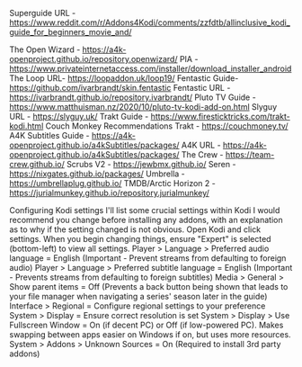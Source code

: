 Superguide URL - https://www.reddit.com/r/Addons4Kodi/comments/zzfdtb/allinclusive_kodi_guide_for_beginners_movie_and/

The Open Wizard - https://a4k-openproject.github.io/repository.openwizard/
PIA - https://www.privateinternetaccess.com/installer/download_installer_android
The Loop URL- https://loopaddon.uk/loop19/
Fentastic Guide- https://github.com/ivarbrandt/skin.fentastic
Fentastic URL - https://ivarbrandt.github.io/repository.ivarbrandt/
Pluto TV Guide - https://www.matthuisman.nz/2020/10/pluto-tv-kodi-add-on.html
Slyguy URL - https://slyguy.uk/
Trakt Guide - https://www.firesticktricks.com/trakt-kodi.html
Couch Monkey Recommendations Trakt - https://couchmoney.tv/
A4K Subtitles Guide - https://a4k-openproject.github.io/a4kSubtitles/packages/
A4K URL - https://a4k-openproject.github.io/a4kSubtitles/packages/
The Crew - https://team-crew.github.io/
Scrubs V2 - https://jewbmx.github.io/
Seren - https://nixgates.github.io/packages/
Umbrella - https://umbrellaplug.github.io/
TMDB/Arctic Horizon 2 - https://jurialmunkey.github.io/repository.jurialmunkey/

Configuring Kodi settings
I'll list some crucial settings within Kodi I would recommend you change before installing any addons, with an explanation as to why if the setting changed is not obvious.
Open Kodi and click settings. When you begin changing things, ensure "Expert" is selected (bottom-left) to view all settings.
Player > Language > Preferred audio language = English (Important - Prevent streams from defaulting to foreign audio)
Player > Language > Preferred subtitle language = English (Important - Prevents streams from defaulting to foreign subtitles)
Media > General > Show parent items = Off (Prevents a back button being shown that leads to your file manager when navigating a series' season later in the guide)
Interface > Regional = Configure regional settings to your preference
System > Display = Ensure correct resolution is set
System > Display > Use Fullscreen Window = On (if decent PC) or Off (if low-powered PC). Makes swapping between apps easier on Windows if on, but uses more resources.
System > Addons > Unknown Sources = On (Required to install 3rd party addons)
